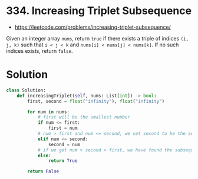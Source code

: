 # 334. Increasing Triplet Subsequence

- https://leetcode.com/problems/increasing-triplet-subsequence/

Given an integer array `nums`, return `true` if there exists a triple of indices `(i, j, k)` such that `i < j < k` and `nums[i] < nums[j] < nums[k]`. If no such indices exists, return `false`.

# Solution

```python
class Solution:
    def increasingTriplet(self, nums: List[int]) -> bool:
        first, second = float("infinity"), float("infinity")

        for num in nums:
            # first will be the smallest number
            if num <= first:
                first = num
            # num > first and num <= second, we set second to be the second smallest number
            elif num <= second:
                second = num
            # if we get num > second > first, we have found the subsequence
            else:
                return True

        return False
```
